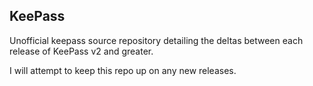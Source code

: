 ## KeePass
Unofficial keepass source repository detailing the deltas between each release of KeePass v2 and greater.

I will attempt to keep this repo up on any new releases.
